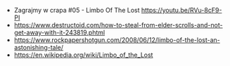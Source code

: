 - Zagrajmy w crapa #05 - Limbo Of The Lost https://youtu.be/RVu-8cF9-PI
- https://www.destructoid.com/how-to-steal-from-elder-scrolls-and-not-get-away-with-it-243819.phtml
- https://www.rockpapershotgun.com/2008/06/12/limbo-of-the-lost-an-astonishing-tale/
- https://en.wikipedia.org/wiki/Limbo_of_the_Lost
